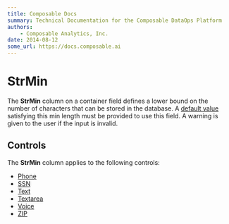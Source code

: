 ```yaml
---
title: Composable Docs
summary: Technical Documentation for the Composable DataOps Platform
authors:
    - Composable Analytics, Inc.
date: 2014-08-12
some_url: https://docs.composable.ai
---
```


# StrMin

The **StrMin** column on a container field defines a lower bound on the number of characters that can be stored in the database. A [default value](DefaultValue.md) satisfying this min length must be provided to use this field. A warning is given to the user if the input is invalid.  

## Controls

The **StrMin** column applies to the following controls:

- [Phone](../05.Control-Details/Phone.md)
- [SSN](../05.Control-Details/SSN.md)
- [Text](../05.Control-Details/Text.md)
- [Textarea](../05.Control-Details/Textarea.md)
- [Voice](../05.Control-Details/Voice.md)
- [ZIP](../05.Control-Details/ZIP.md)

